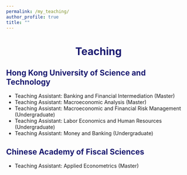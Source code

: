 ```yaml
---
permalink: /my_teaching/
author_profile: true
title: ""
---
```


# <center><font color="MidnightBlue"> Teaching </font></center>

## <font color="MidnightBlue"> Hong Kong University of Science and Technology </font>
+ Teaching Assistant: Banking and Financial Intermediation (Master)
+ Teaching Assistant: Macroeconomic Analysis (Master)
+ Teaching Assistant: Macroeconomic and Financial Risk Management (Undergraduate)
+ Teaching Assistant: Labor Economics and Human Resources (Undergraduate)
+ Teaching Assistant: Money and Banking (Undergraduate)

## <font color="MidnightBlue"> Chinese Academy of Fiscal Sciences </font>
+ Teaching Assistant: Applied Econometrics (Master)
